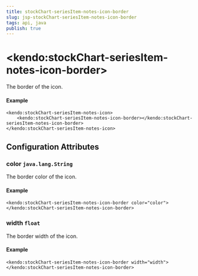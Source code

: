 ```yaml
---
title: stockChart-seriesItem-notes-icon-border
slug: jsp-stockChart-seriesItem-notes-icon-border
tags: api, java
publish: true
---
```


# \<kendo:stockChart-seriesItem-notes-icon-border\>

The border of the icon.

#### Example
    <kendo:stockChart-seriesItem-notes-icon>
        <kendo:stockChart-seriesItem-notes-icon-border></kendo:stockChart-seriesItem-notes-icon-border>
    </kendo:stockChart-seriesItem-notes-icon>

## Configuration Attributes

### color `java.lang.String`

The border color of the icon.

#### Example
    <kendo:stockChart-seriesItem-notes-icon-border color="color">
    </kendo:stockChart-seriesItem-notes-icon-border>

### width `float`

The border width of the icon.

#### Example
    <kendo:stockChart-seriesItem-notes-icon-border width="width">
    </kendo:stockChart-seriesItem-notes-icon-border>

